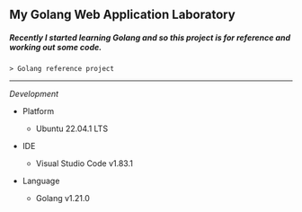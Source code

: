 ## My Golang Web Application Laboratory

##### **Recently I started learning Golang** and so this project is for reference and working out some code.

```
> Golang reference project

```

---

_Development_

- Platform

  - Ubuntu 22.04.1 LTS

- IDE

  - Visual Studio Code v1.83.1

- Language
  - Golang v1.21.0
